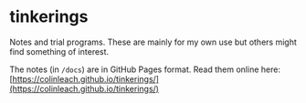 # tinkerings
Notes and trial programs. These are mainly for my own use but others might find something of interest.

The notes (in `/docs`) are in GitHub Pages format. Read them online here: [https://colinleach.github.io/tinkerings/](https://colinleach.github.io/tinkerings/)
